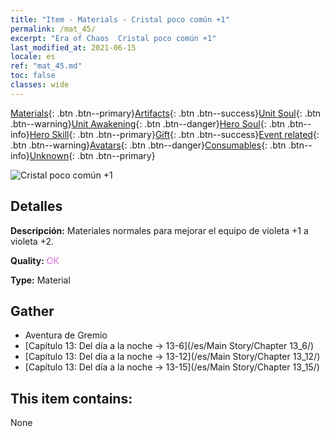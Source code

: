 ```yaml
---
title: "Item - Materials - Cristal poco común +1"
permalink: /mat_45/
excerpt: "Era of Chaos  Cristal poco común +1"
last_modified_at: 2021-06-15
locale: es
ref: "mat_45.md"
toc: false
classes: wide
---
```

 [Materials](/ItemsES/){: .btn .btn--primary}[Artifacts](/ItemsES/Artifacts/){: .btn .btn--success}[Unit Soul](/ItemsES/UnitSoul/){: .btn .btn--warning}[Unit Awakening](/ItemsES/UnitAwakening/){: .btn .btn--danger}[Hero Soul](/ItemsES/HeroSoul/){: .btn .btn--info}[Hero Skill](/ItemsES/HeroSkill/){: .btn .btn--primary}[Gift](/ItemsES/Gift/){: .btn .btn--success}[Event related](/ItemsES/Events/){: .btn .btn--warning}[Avatars](/ItemsES/Avatars/){: .btn .btn--danger}[Consumables](/ItemsES/Consumables/){: .btn .btn--info}[Unknown](/ItemsES/Unknown/){: .btn .btn--primary}

 ![Cristal poco común +1](/images/t/i_cailiao_shuijing2.png)

## Detalles
 **Descripción:** Materiales normales para mejorar el equipo de violeta +1 a violeta +2.

 **Quality:** <span style="color: #DA70D6">OK</span>

 **Type:** Material

## Gather

*    Aventura de Gremio 
*    [Capítulo 13: Del día a la noche -> 13-6](/es/Main Story/Chapter 13_6/) 
*    [Capítulo 13: Del día a la noche -> 13-12](/es/Main Story/Chapter 13_12/) 
*    [Capítulo 13: Del día a la noche -> 13-15](/es/Main Story/Chapter 13_15/) 

## This item contains:

  None

